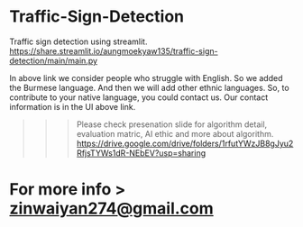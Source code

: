 # Traffic-Sign-Detection
Traffic sign detection using streamlit.
https://share.streamlit.io/aungmoekyaw135/traffic-sign-detection/main/main.py

In above link we consider people who struggle with English. So we added the Burmese language. And then we will add other ethnic languages. So, to contribute to your native language, you could contact us. Our contact information is in the UI above link.

>>>Please check presenation slide for algorithm detail, evaluation matric, AI ethic and more about algorithm.  
https://drive.google.com/drive/folders/1rfutYWzJB8gJyu2RfjsTYWs1dR-NEbEV?usp=sharing

# For more info > zinwaiyan274@gmail.com
